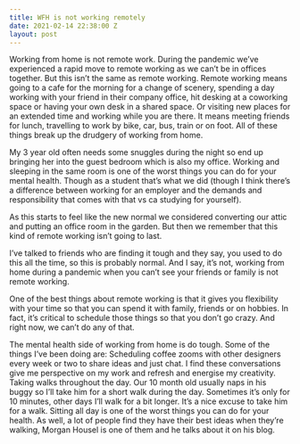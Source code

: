 ```yaml
---
title: WFH is not working remotely
date: 2021-02-14 22:38:00 Z
layout: post
---
```


Working from home is not remote work. During the pandemic we’ve experienced a rapid move to remote working as we can’t be in offices together. But this isn’t the same as remote working. Remote working means going to a cafe for the morning for a change of scenery, spending a day working with your friend in their company office, hit desking at a coworking space or having your own desk in a shared space. Or visiting new places for an extended time and working while you are there. It means meeting friends for lunch, travelling to work by bike, car, bus, train or on foot. All of these things break up the drudgery of working from home.

My 3 year old often needs some snuggles during the night so end up bringing her into the guest bedroom which is also my office. Working and sleeping in the same room is one of the worst things you can do for your mental health. Though as a student that’s what we did (though I think there’s a difference between working for an employer and the demands and responsibility that comes with that vs ca studying for yourself). 

As this starts to feel like the new normal we considered converting our attic and putting an office room in the garden. But then we remember that this kind of remote working isn’t going to last. 

I’ve talked to friends who are finding it tough and they say, you used to do this all the time, so this is probably normal. And I say, it’s not, working from home during a pandemic when you can’t see your friends or family is not remote working. 

One of the best things about remote working is that it gives you flexibility with your time so that you can spend it with family, friends or on hobbies. In fact, it’s critical to schedule those things so that you don’t go crazy. And right now, we can’t do any of that.

The mental health side of working from home is do tough. Some of the things I’ve been doing are:
Scheduling coffee zooms with other designers every week or two to share ideas and just chat. I find these conversations give me perspective on my work and refresh and energise my creativity. 
Taking walks throughout the day. Our 10 month old usually naps in his buggy so I’ll take him for a short walk during the day. Sometimes it’s only for 10 minutes, other days I’ll walk for a bit longer. It’s a nice excuse to take him for a walk. Sitting all day is one of the worst things you can do for your health. As well, a lot of people find they have their best ideas when they’re walking, Morgan Housel is one of them and he talks about it on his blog. 